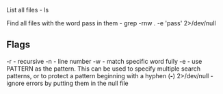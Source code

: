 List all files - ls

Find all files with the word pass in them - grep -rnw . -e 'pass' 2>/dev/null

## Flags
-r - recursive
-n - line number
-w - match specific word fully
-e - use PATTERN as the pattern. This can be used to specify multiple search patterns, or to protect a pattern beginning with a hyphen (**\-**)
2>/dev/null - ignore errors by putting them in the null file